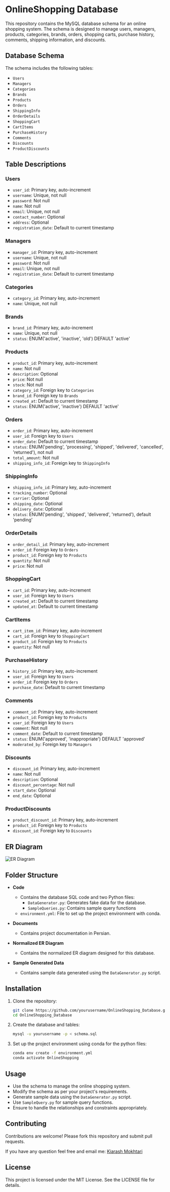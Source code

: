 # OnlineShopping Database

This repository contains the MySQL database schema for an online shopping system. The schema is designed to manage users, managers, products, categories, brands, orders, shopping carts, purchase history, comments, shipping information, and discounts.

## Database Schema

The schema includes the following tables:

- `Users`
- `Managers`
- `Categories`
- `Brands`
- `Products`
- `Orders`
- `ShippingInfo`
- `OrderDetails`
- `ShoppingCart`
- `CartItems`
- `PurchaseHistory`
- `Comments`
- `Discounts`
- `ProductDiscounts`

## Table Descriptions

### Users
- `user_id`: Primary key, auto-increment
- `username`: Unique, not null
- `password`: Not null
- `name`: Not null
- `email`: Unique, not null
- `contact_number`: Optional
- `address`: Optional
- `registration_date`: Default to current timestamp

### Managers
- `manager_id`: Primary key, auto-increment
- `username`: Unique, not null
- `password`: Not null
- `email`: Unique, not null
- `registration_date`: Default to current timestamp

### Categories
- `category_id`: Primary key, auto-increment
- `name`: Unique, not null

### Brands
- `brand_id`: Primary key, auto-increment
- `name`: Unique, not null
- `status`: ENUM('active', 'inactive', 'old') DEFAULT 'active'

### Products
- `product_id`: Primary key, auto-increment
- `name`: Not null
- `description`: Optional
- `price`: Not null
- `stock`: Not null
- `category_id`: Foreign key to `Categories`
- `brand_id`: Foreign key to `Brands`
- `created_at`: Default to current timestamp
- `status`: ENUM('active', 'inactive') DEFAULT 'active'

### Orders
- `order_id`: Primary key, auto-increment
- `user_id`: Foreign key to `Users`
- `order_date`: Default to current timestamp
- `status`: ENUM('pending', 'processing', 'shipped', 'delivered', 'cancelled', 'returned'), not null
- `total_amount`: Not null
- `shipping_info_id`: Foreign key to `ShippingInfo`

### ShippingInfo
- `shipping_info_id`: Primary key, auto-increment
- `tracking_number`: Optional
- `carrier`: Optional
- `shipping_date`: Optional
- `delivery_date`: Optional
- `status`: ENUM('pending', 'shipped', 'delivered', 'returned'), default 'pending'

### OrderDetails
- `order_detail_id`: Primary key, auto-increment
- `order_id`: Foreign key to `Orders`
- `product_id`: Foreign key to `Products`
- `quantity`: Not null
- `price`: Not null

### ShoppingCart
- `cart_id`: Primary key, auto-increment
- `user_id`: Foreign key to `Users`
- `created_at`: Default to current timestamp
- `updated_at`: Default to current timestamp

### CartItems
- `cart_item_id`: Primary key, auto-increment
- `cart_id`: Foreign key to `ShoppingCart`
- `product_id`: Foreign key to `Products`
- `quantity`: Not null

### PurchaseHistory
- `history_id`: Primary key, auto-increment
- `user_id`: Foreign key to `Users`
- `order_id`: Foreign key to `Orders`
- `purchase_date`: Default to current timestamp

### Comments
- `comment_id`: Primary key, auto-increment
- `product_id`: Foreign key to `Products`
- `user_id`: Foreign key to `Users`
- `comment`: Not null
- `comment_date`: Default to current timestamp
- `status`: ENUM('approved', 'inappropriate') DEFAULT 'approved'
- `moderated_by`: Foreign key to `Managers`

### Discounts
- `discount_id`: Primary key, auto-increment
- `name`: Not null
- `description`: Optional
- `discount_percentage`: Not null
- `start_date`: Optional
- `end_date`: Optional

### ProductDiscounts
- `product_discount_id`: Primary key, auto-increment
- `product_id`: Foreign key to `Products`
- `discount_id`: Foreign key to `Discounts`

## ER Diagram

![ER Diagram](Normalized_ER_Diagram/ER_Diagram.png)

## Folder Structure

- **Code**
  - Contains the database SQL code and two Python files:
    - `DataGenerator.py`: Generates fake data for the database.
    - `SampleQueries.py`: Contains sample query functions
  - `environment.yml`: File to set up the project environment with conda.

- **Documents**
  - Contains project documentation in Persian.

- **Normalized ER Diagram**
  - Contains the normalized ER diagram designed for this database.

- **Sample Generated Data**
  - Contains sample data generated using the `DataGenerator.py` script.

## Installation

1. Clone the repository:
   ```bash
   git clone https://github.com/yourusername/OnlineShopping_Database.git
   cd OnlineShopping_Database
   ```

2. Create the database and tables:
   ```bash
   mysql -u yourusername -p < schema.sql
   ```

4. Set up the project environment using conda for the python files:
   ```bash
   conda env create -f environment.yml
   conda activate OnlineShopping
   ```

## Usage

- Use the schema to manage the online shopping system.
- Modify the schema as per your project's requirements.
- Generate sample data using the `DataGenerator.py` script.
- Use `SampleQuery.py` for sample query functions.
- Ensure to handle the relationships and constraints appropriately.

## Contributing

Contributions are welcome! Please fork this repository and submit pull requests.

If you have any question feel free and email me: [Kiarash Mokhtari](mailto:mokhtarikiarash@gmail.com)

## License

This project is licensed under the MIT License. See the LICENSE file for details.


